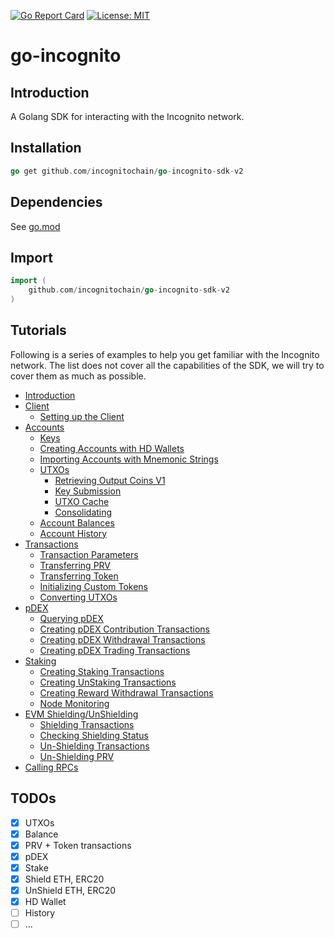 [![Go Report Card](https://goreportcard.com/badge/github.com/incognitochain/go-incognito-sdk-v2)](https://goreportcard.com/report/github.com/incognitochain/go-incognito-sdk-v2) [![License: MIT](https://img.shields.io/badge/License-MIT-yellow.svg)](https://github.com/incognitochain/go-incognito-sdk-v2/blob/master/LICENSE)
# go-incognito
## Introduction
A Golang SDK for interacting with the Incognito network.

## Installation
```go
go get github.com/incognitochain/go-incognito-sdk-v2
```

## Dependencies
See [go.mod](./go.mod)

## Import
```go
import (
    github.com/incognitochain/go-incognito-sdk-v2
)
```

## Tutorials
Following is a series of examples to help you get familiar with the Incognito network. The list does not cover all the capabilities of the SDK, we will try to cover them as much as possible. 

* [Introduction](tutorials/docs/intro/intro.md)
* [Client](tutorials/docs/client)
    * [Setting up the Client](tutorials/docs/client/client.md)
* [Accounts](tutorials/docs/accounts)
    * [Keys](tutorials/docs/accounts/keys.md)
    * [Creating Accounts with HD Wallets](tutorials/docs/accounts/hdwallet_create.md)
    * [Importing Accounts with Mnemonic Strings](tutorials/docs/accounts/hdwallet_import.md)
    * [UTXOs](tutorials/docs/accounts/utxo.md)
      * [Retrieving Output Coins V1](tutorials/docs/accounts/utxo_retrieve.md)
      * [Key Submission](tutorials/docs/accounts/submit_key.md)
      * [UTXO Cache](tutorials/docs/accounts/utxo_cache.md)
      * [Consolidating](tutorials/docs/accounts/consolidate.md)
    * [Account Balances](tutorials/docs/accounts/balances.md)
    * [Account History](tutorials/docs/accounts/tx_history.md)
* [Transactions](tutorials/docs/transactions)
    * [Transaction Parameters](tutorials/docs/transactions/params.md)
    * [Transferring PRV](tutorials/docs/transactions/raw_tx.md)
    * [Transferring Token](tutorials/docs/transactions/raw_tx_token.md)
    * [Initializing Custom Tokens](tutorials/docs/transactions/init_token.md)
    * [Converting UTXOs](tutorials/docs/transactions/convert.md)
* [pDEX](tutorials/docs/pdex)
    * [Querying pDEX](tutorials/docs/pdex/query.md)
    * [Creating pDEX Contribution Transactions](tutorials/docs/pdex/contribute.md)
    * [Creating pDEX Withdrawal Transactions](tutorials/docs/pdex/withdrawal.md)
    * [Creating pDEX Trading Transactions](tutorials/docs/pdex/trade.md)
* [Staking](tutorials/docs/staking)
    * [Creating Staking Transactions](tutorials/docs/staking/stake.md)
    * [Creating UnStaking Transactions](tutorials/docs/staking/unstake.md)
    * [Creating Reward Withdrawal Transactions](tutorials/docs/staking/withdraw_reward.md)
    * [Node Monitoring](tutorials/docs/staking/node.md)
* [EVM Shielding/UnShielding](tutorials/docs/bridge/bridge.md)
    * [Shielding Transactions](tutorials/docs/bridge/shield.md)
    * [Checking Shielding Status](tutorials/docs/bridge/shield_status.md)
    * [Un-Shielding Transactions](tutorials/docs/bridge/unshield.md)
    * [Un-Shielding PRV](tutorials/docs/bridge/unshield_prv.md)
* [Calling RPCs](tutorials/docs/rpc/rpc.md)
  
## TODOs

- [X] UTXOs
- [X] Balance
- [X] PRV + Token transactions
- [X] pDEX
- [X] Stake
- [X] Shield ETH, ERC20
- [X] UnShield ETH, ERC20
- [X] HD Wallet
- [ ] History
- [ ] ...
